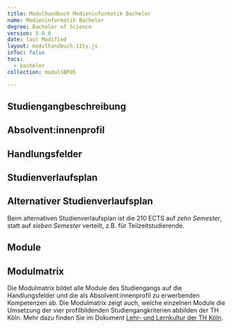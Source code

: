 ```yaml
---
title: Modulhandbuch Medieninformatik Bachelor
name: Medieninformatik Bachelor
degree: Bachelor of Science
version: 5.0.0
date: last Modified
layout: modulhandbuch.11ty.js
inToc: false
tocs:
  - bachelor
collection: modulsBPO5

---
```


## Studiengangbeschreibung
<snippet type="text" id="studiengangsbeschreibung" src="kurzbericht/012-profil-bachelor"></snippet>

## Absolvent\:innenprofil
<snippet type="text" id="absolventinnenprofil-allgemein" src="kurzbericht/130-absolventinnenprofil-allgemein"></snippet>
<snippet type="text" id="absolventinnenprofil-bachelor" src="kurzbericht/132-absolventinnenprofil-bachelor"></snippet>

## Handlungsfelder
<snippet type="handlungsfelder" id="handlungsfelder"></snippet>

## Studienverlaufsplan
<snippet type="curriculum" id="curriculum-bachelor" src="curricula/bpo5-standard"></snippet>

## Alternativer Studienverlaufsplan

Beim alternativen Studienverlaufsplan ist die 210 ECTS auf *zehn Semester*, statt auf *sieben Semester* verteilt, z.B. für Teilzeitstudierende.
<snippet type="curriculum" id="curriculum-bachelor" src="curricula/bpo5-alternativ"></snippet>

## Module
<snippet type="modulliste" id="modulliste-bachelor" collection="modulsBPO5"></snippet>

## Modulmatrix

Die Modulmatrix bildet alle Module des Studiengangs auf die Handlungsfelder und die als Absolvent:innenprofil zu erwerbenden Kompetenzen ab. Die Modulmatrix zeigt auch, welche einzelnen Module die Umsetzung der vier profilbildenden Studiengangkriterien abbilden der TH Köln. Mehr dazu finden Sie im Dokument [Lehr- und Lernkultur der TH Köln](https://www.th-koeln.de/mam/downloads/deutsch/hochschule/profil/qualitaetsmanagement/strategische_leitlinien_zu_lehre_und_studium.pdf).

<snippet type="modulmatrix" id="modulmatrix-bachelor" collection="modulsBPO5" programme="bachelor"></snippet>


